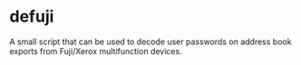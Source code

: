 # defuji
A small script that can be used to decode user passwords on address book exports from Fuji/Xerox multifunction devices. 
